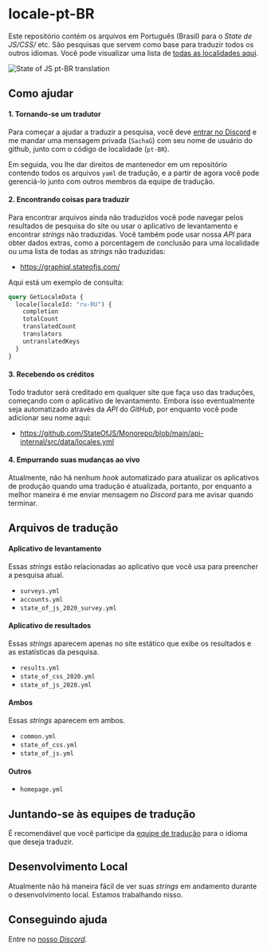 # locale-pt-BR

Este repositório contém os arquivos em Português (Brasil) para o _State de JS/CSS/_ etc. São pesquisas que servem como base para traduzir todos os outros idiomas. Você pode visualizar uma lista de [todas as localidades aqui](https://github.com/stateofjs/?q=locale-&type=&language=&sort=).

![State of JS pt-BR translation](https://state-of-js-translation-status.vercel.app/api?locale=pt-BR)

## Como ajudar

#### 1. Tornando-se um tradutor

Para começar a ajudar a traduzir a pesquisa, você deve [entrar no Discord](https://discord.com/invite/zrdb35jfrt) e me mandar uma mensagem privada (`SachaG`) com seu nome de usuário do github, junto com o código de localidade (`pt-BR`).

Em seguida, vou lhe dar direitos de mantenedor em um repositório contendo todos os arquivos `yaml` de tradução, e a partir de agora você pode gerenciá-lo junto com outros membros da equipe de tradução.

#### 2. Encontrando coisas para traduzir

Para encontrar arquivos ainda não traduzidos você pode navegar pelos resultados de pesquisa do site ou usar o aplicativo de levantamento e encontrar _strings_ não traduzidas. Você também pode usar nossa _API_ para obter dados extras, como a porcentagem de conclusão para uma localidade ou uma lista de todas as _strings_ não traduzidas:

- https://graphiql.stateofjs.com/

Aqui está um exemplo de consulta: 

```graphql
query GetLocaleData {
  locale(localeId: "ru-RU") {
    completion
    totalCount
    translatedCount
    translators
    untranslatedKeys
  }
}
```

#### 3. Recebendo os créditos

Todo tradutor será creditado em qualquer site que faça uso das traduções, começando com o aplicativo de levantamento. Embora isso eventualmente seja automatizado através da _API_ do _GitHub_, por enquanto você pode adicionar seu nome aqui:

- https://github.com/StateOfJS/Monorepo/blob/main/api-internal/src/data/locales.yml

#### 4. Empurrando suas mudanças ao vivo

Atualmente, não há nenhum _hook_ automatizado para atualizar os aplicativos de produção quando uma tradução é atualizada, portanto, por enquanto a melhor maneira é me enviar mensagem no _Discord_ para me avisar quando terminar.

## Arquivos de tradução

#### Aplicativo de levantamento

Essas _strings_ estão relacionadas ao aplicativo que você usa para preencher a pesquisa atual.

- `surveys.yml`
- `accounts.yml`
- `state_of_js_2020_survey.yml`

#### Aplicativo de resultados

Essas _strings_ aparecem apenas no site estático que exibe os resultados e as estatísticas da pesquisa.

- `results.yml`
- `state_of_css_2020.yml`
- `state_of_js_2020.yml`

#### Ambos

Essas _strings_ aparecem em ambos.

- `common.yml`
- `state_of_css.yml`
- `state_of_js.yml`

#### Outros

- `homepage.yml`

## Juntando-se às equipes de tradução

É recomendável que você participe da [equipe de tradução](https://github.com/orgs/stateofjs/teams/translators/teams) para o idioma que deseja traduzir.

## Desenvolvimento Local

Atualmente não há maneira fácil de ver suas _strings_ em andamento durante o desenvolvimento local. Estamos trabalhando nisso.

## Conseguindo ajuda

Entre no [nosso _Discord_](https://discord.gg/zrdb35jfrt).
